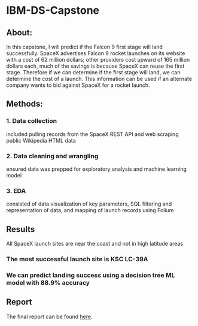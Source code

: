 # IBM-DS-Capstone

## About:
In this capstone, I will predict if the Falcon 9 first stage will land successfully. SpaceX advertises Falcon 9 rocket launches on its website with a cost of 62 million dollars; other providers cost upward of 165 million dollars each, much of the savings is because SpaceX can reuse the first stage. Therefore if we can determine if the first stage will land, we can determine the cost of a launch. This information can be used if an alternate company wants to bid against SpaceX for a rocket launch.

## Methods:
### 1. Data collection 
included pulling records from the SpaceX REST API and web scraping public Wikipedia HTML data
### 2. Data cleaning and wrangling
ensured data was prepped for exploratory analysis and machine learning model
### 3. EDA
consisted of data visualization of key parameters, SQL filtering and representation of data, and mapping of launch records using Folium

## Results
All SpaceX launch sites are near the coast and not in high latitude areas
### The most successful launch site is KSC LC-39A
### We can predict landing success using a decision tree ML model with 88.9% accuracy

## Report
The final report can be found
[here](report/ds-capstone-Yejun_Tu.pdf).

</div>





